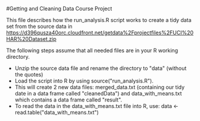 #Getting and Cleaning Data Course Project

This file describes how the run_analysis.R script works to create a tidy data set from the source data in https://d396qusza40orc.cloudfront.net/getdata%2Fprojectfiles%2FUCI%20HAR%20Dataset.zip

The following steps assume that all needed files are in your R working directory.
* Unzip the source data file and rename the directory to "data" (without the quotes)
* Load the script into R by using source("run_analysis.R").  
* This will create 2 new data files:  merged_data.txt (containing our tidy date in a data frame called "cleanedData") and data_with_means.txt which contains a data frame called "result".
* To read the data in the data_with_means.txt file into R, use: data <- read.table("data_with_means.txt")
